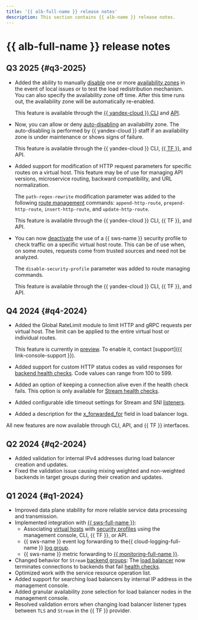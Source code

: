 ```yaml
---
title: '{{ alb-full-name }} release notes'
description: This section contains {{ alb-name }} release notes.
---
```


# {{ alb-full-name }} release notes

## Q3 2025 {#q3-2025}

* Added the ability to manually [disable](./operations/manage-zone/start-and-cancel-shift.md) one or more [availability zones](../overview/concepts/geo-scope.md) in the event of local issues or to test the load redistribution mechanism. You can also specify the availability zone off time. After this time runs out, the availability zone will be automatically re-enabled.

  This feature is available through the [{{ yandex-cloud }} CLI](cli-ref/index.md) and [API](api-ref/authentication.md).

* Now, you can allow or deny [auto-disabling](operations/manage-zone/allow-and-deny-shift.md) an availability zone. The auto-disabling is performed by {{ yandex-cloud }} staff if an availability zone is under maintenance or shows signs of failure.

  This feature is available through the {{ yandex-cloud }} CLI, [{{ TF }}](tf-ref.md), and API.

* Added support for modification of HTTP request parameters for specific routes on a virtual host. This feature may be of use for managing API versions, microservice routing, backward compatibility, and URL normalization. 
 
  The `path-regex-rewrite` modification parameter was added to the following [route management](operations/manage-routes.md) commands: `append-http-route`, `prepend-http-route`, `insert-http-route`, and `update-http-route`.

  This feature is available through the {{ yandex-cloud }} CLI, {{ TF }}, and API.

* You can now [deactivate](../smartwebsecurity/operations/host-connect.md#host) the use of a {{ sws-name }} security profile to check traffic on a specific virtual host route. This can be of use when, on some routes, requests come from trusted sources and need not be analyzed.

  The `disable-security-profile` parameter was added to route managing commands.

  This feature is available through the {{ yandex-cloud }} CLI, {{ TF }}, and API.

## Q4 2024 {#q4-2024}

* Added the Global RateLimit module to limit HTTP and gRPC requests per virtual host. The limit can be applied to the entire virtual host or individual routes.
  
  This feature is currently in [preview](../overview/concepts/launch-stages.md). To enable it, contact [support]({{ link-console-support }}).

* Added support for custom HTTP status codes as valid responses for [backend health checks](concepts/backend-group.md#health-checks). Code values can range from 100 to 599.
  
* Added an option of keeping a connection alive even if the health check fails. This option is only available for [Stream health checks](concepts/backend-group.md#health-checks).

* Added configurable idle timeout settings for Stream and SNI [listeners](concepts/application-load-balancer#listener).
  
* Added a description for the [x_forwarded_for](logs-ref.md) field in load balancer logs.

All new features are now available through CLI, API, and {{ TF }} interfaces.

## Q2 2024 {#q2-2024}

* Added validation for internal IPv4 addresses during load balancer creation and updates.
* Fixed the validation issue causing mixing weighted and non-weighted backends in target groups during their creation and updates.

## Q1 2024 {#q1-2024}

* Improved data plane stability for more reliable service data processing and transmission.
* Implemented integration with [{{ sws-full-name }}](../smartwebsecurity/):
  * Associating [virtual hosts](./concepts/http-router.md#virtual-host) with [security profiles](../smartwebsecurity/concepts/profiles.md) using the management console, CLI, {{ TF }}, or API.
  * {{ sws-name }} event log forwarding to the{{ cloud-logging-full-name }} [log group](../logging/concepts/log-group.md).
  * {{ sws-name }} metric forwarding to [{{ monitoring-full-name }}](../monitoring/).
* Changed behavior for `Stream` [backend groups](./concepts/backend-group.md): The [load balancer](./concepts/application-load-balancer.md) now terminates connections to backends that fail [health checks](./concepts/backend-group.md#health-checks).
* Optimized work with the service resource operation list.
* Added support for searching load balancers by internal IP address in the management console.
* Added granular availability zone selection for load balancer nodes in the management console.
* Resolved validation errors when changing load balancer listener types between `TLS` and `Stream` in the {{ TF }} provider.
